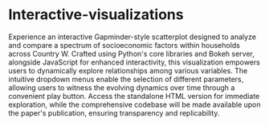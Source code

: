 # Interactive-visualizations
Experience an interactive Gapminder-style scatterplot designed to analyze and compare a spectrum of socioeconomic factors within households across Country W. 
Crafted using Python's core libraries and Bokeh server, alongside JavaScript for enhanced interactivity, this visualization empowers users to dynamically explore relationships among various variables. The intuitive dropdown menus enable the selection of different parameters, allowing users to witness the evolving dynamics over time through a convenient play button. 
Access the standalone HTML version for immediate exploration, while the comprehensive codebase will be made available upon the paper's publication, ensuring transparency and replicability.
